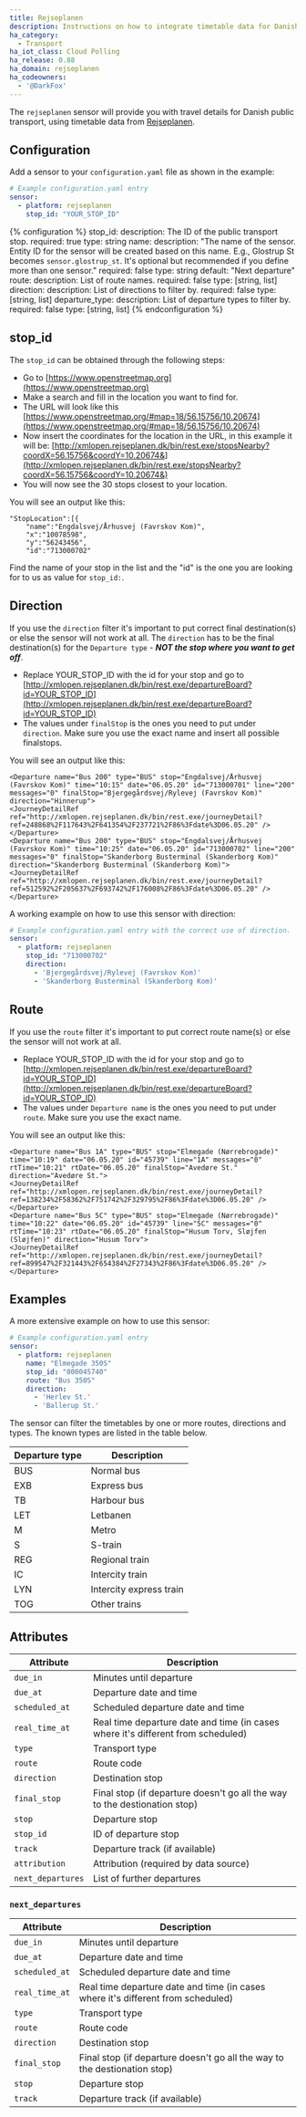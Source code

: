 ```yaml
---
title: Rejseplanen
description: Instructions on how to integrate timetable data for Danish Rejseplanen within Home Assistant.
ha_category:
  - Transport
ha_iot_class: Cloud Polling
ha_release: 0.88
ha_domain: rejseplanen
ha_codeowners:
  - '@DarkFox'
---
```


The `rejseplanen` sensor will provide you with travel details for Danish public transport, using timetable data from [Rejseplanen](https://www.rejseplanen.dk/).

## Configuration

Add a sensor to your `configuration.yaml` file as shown in the example:

```yaml
# Example configuration.yaml entry
sensor:
  - platform: rejseplanen
    stop_id: "YOUR_STOP_ID"
```

{% configuration %}
stop_id:
  description: The ID of the public transport stop.
  required: true
  type: string
name:
  description: "The name of the sensor. Entity ID for the sensor will be created based on this name. E.g., Glostrup St becomes `sensor.glostrup_st`. It's optional but recommended if you define more than one sensor."
  required: false
  type: string
  default: "Next departure"
route:
  description: List of route names.
  required: false
  type: [string, list]
direction:
  description: List of directions to filter by.
  required: false
  type: [string, list]
departure_type:
  description: List of departure types to filter by.
  required: false
  type: [string, list]
{% endconfiguration %}

## stop_id

The `stop_id` can be obtained through the following steps:

- Go to [https://www.openstreetmap.org](https://www.openstreetmap.org)
- Make a search and fill in the location you want to find for.
- The URL will look like this [https://www.openstreetmap.org/#map=18/56.15756/10.20674](https://www.openstreetmap.org/#map=18/56.15756/10.20674)
- Now insert the coordinates for the location in the URL, in this example it will be: [http://xmlopen.rejseplanen.dk/bin/rest.exe/stopsNearby?coordX=56.15756&coordY=10.20674&](http://xmlopen.rejseplanen.dk/bin/rest.exe/stopsNearby?coordX=56.15756&coordY=10.20674&)
- You will now see the 30 stops closest to your location.

You will see an output like this:

```text
"StopLocation":[{
    "name":"Engdalsvej/Århusvej (Favrskov Kom)",
    "x":"10078598",
    "y":"56243456",
    "id":"713000702"
```

Find the name of your stop in the list and the "id" is the one you are looking for to us as value for `stop_id:`.

## Direction

If you use the `direction` filter it's important to put correct final destination(s) or else the sensor will not work at all.
The `direction` has to be the final destination(s) for the `Departure type` - ***NOT the stop where you want to get off***. 

- Replace YOUR_STOP_ID with the id for your stop and go to [http://xmlopen.rejseplanen.dk/bin/rest.exe/departureBoard?id=YOUR_STOP_ID](http://xmlopen.rejseplanen.dk/bin/rest.exe/departureBoard?id=YOUR_STOP_ID)
- The values under `finalStop` is the ones you need to put under `direction`. Make sure you use the exact name and insert all possible finalstops.

You will see an output like this:

```text
<Departure name="Bus 200" type="BUS" stop="Engdalsvej/Århusvej (Favrskov Kom)" time="10:15" date="06.05.20" id="713000701" line="200" messages="0" finalStop="Bjergegårdsvej/Rylevej (Favrskov Kom)" direction="Hinnerup">
<JourneyDetailRef ref="http://xmlopen.rejseplanen.dk/bin/rest.exe/journeyDetail?ref=248868%2F117643%2F641354%2F237721%2F86%3Fdate%3D06.05.20" />
</Departure>
<Departure name="Bus 200" type="BUS" stop="Engdalsvej/Århusvej (Favrskov Kom)" time="10:25" date="06.05.20" id="713000702" line="200" messages="0" finalStop="Skanderborg Busterminal (Skanderborg Kom)" direction="Skanderborg Busterminal (Skanderborg Kom)">
<JourneyDetailRef ref="http://xmlopen.rejseplanen.dk/bin/rest.exe/journeyDetail?ref=512592%2F205637%2F693742%2F176008%2F86%3Fdate%3D06.05.20" />
</Departure>
```

A working example on how to use this sensor with direction:

```yaml
# Example configuration.yaml entry with the correct use of direction.
sensor:
  - platform: rejseplanen
    stop_id: "713000702"
    direction:
      - 'Bjergegårdsvej/Rylevej (Favrskov Kom)'
      - 'Skanderborg Busterminal (Skanderborg Kom)'
```

## Route

If you use the `route` filter it's important to put correct route name(s) or else the sensor will not work at all. 

- Replace YOUR_STOP_ID with the id for your stop and go to [http://xmlopen.rejseplanen.dk/bin/rest.exe/departureBoard?id=YOUR_STOP_ID](http://xmlopen.rejseplanen.dk/bin/rest.exe/departureBoard?id=YOUR_STOP_ID)
- The values under `Departure name` is the ones you need to put under `route`. Make sure you use the exact name.

You will see an output like this:

```text
<Departure name="Bus 1A" type="BUS" stop="Elmegade (Nørrebrogade)" time="10:19" date="06.05.20" id="45739" line="1A" messages="0" rtTime="10:21" rtDate="06.05.20" finalStop="Avedøre St." direction="Avedøre St.">
<JourneyDetailRef ref="http://xmlopen.rejseplanen.dk/bin/rest.exe/journeyDetail?ref=138234%2F58362%2F751742%2F329795%2F86%3Fdate%3D06.05.20" />
</Departure>
<Departure name="Bus 5C" type="BUS" stop="Elmegade (Nørrebrogade)" time="10:22" date="06.05.20" id="45739" line="5C" messages="0" rtTime="10:23" rtDate="06.05.20" finalStop="Husum Torv, Sløjfen (Sløjfen)" direction="Husum Torv">
<JourneyDetailRef ref="http://xmlopen.rejseplanen.dk/bin/rest.exe/journeyDetail?ref=899547%2F321443%2F654384%2F27343%2F86%3Fdate%3D06.05.20" />
</Departure>
```

## Examples

A more extensive example on how to use this sensor:

```yaml
# Example configuration.yaml entry
sensor:
  - platform: rejseplanen
    name: "Elmegade 350S"
    stop_id: "000045740"
    route: "Bus 350S"
    direction:
      - 'Herlev St.'
      - 'Ballerup St.'
```

The sensor can filter the timetables by one or more routes, directions and types. The known types are listed in the table below.

| Departure type | Description |
|--------------|-------------|
| BUS | Normal bus |
| EXB | Express bus |
| TB | Harbour bus|
| LET | Letbanen |
| M | Metro |
| S | S-train |
| REG | Regional train |
| IC | Intercity train |
| LYN | Intercity express train |
| TOG | Other trains |

## Attributes

| Attribute    | Description                            |
| ------------ | -------------------------------------- |
| `due_in` | Minutes until departure |
| `due_at` | Departure date and time |
| `scheduled_at` | Scheduled departure date and time |
| `real_time_at` | Real time departure date and time (in cases where it's different from scheduled) |
| `type` | Transport type |
| `route` | Route code |
| `direction` | Destination stop |
| `final_stop` | Final stop (if departure doesn't go all the way to the destionation stop) |
| `stop` | Departure stop |
| `stop_id` | ID of departure stop |
| `track` | Departure track (if available) |
| `attribution` | Attribution (required by data source) |
| `next_departures` | List of further departures |

### `next_departures`

| Attribute    | Description                            |
| ------------ | -------------------------------------- |
| `due_in` | Minutes until departure |
| `due_at` | Departure date and time |
| `scheduled_at` | Scheduled departure date and time |
| `real_time_at` | Real time departure date and time (in cases where it's different from scheduled) |
| `type` | Transport type |
| `route` | Route code |
| `direction` | Destination stop |
| `final_stop` | Final stop (if departure doesn't go all the way to the destionation stop) |
| `stop` | Departure stop |
| `track` | Departure track (if available) |
